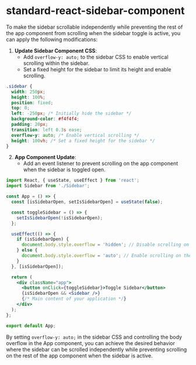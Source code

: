 # standard-react-sidebar-component

To make the sidebar scrollable independently while preventing the rest of the app component from scrolling when the sidebar toggle is active, you can apply the following modifications:

1. **Update Sidebar Component CSS**:
   - Add `overflow-y: auto;` to the sidebar CSS to enable vertical scrolling within the sidebar.
   - Set a fixed height for the sidebar to limit its height and enable scrolling.

```css
.sidebar {
  width: 250px;
  height: 100%;
  position: fixed;
  top: 0;
  left: -250px; /* Initially hide the sidebar */
  background-color: #f4f4f4;
  padding: 20px;
  transition: left 0.3s ease;
  overflow-y: auto; /* Enable vertical scrolling */
  height: 100vh; /* Set a fixed height for the sidebar */
}
```

2. **App Component Update**:
   - Add an event listener to prevent scrolling on the app component when the sidebar is toggled open.

```jsx
import React, { useState, useEffect } from 'react';
import Sidebar from './Sidebar';

const App = () => {
  const [isSidebarOpen, setIsSidebarOpen] = useState(false);

  const toggleSidebar = () => {
    setIsSidebarOpen(!isSidebarOpen);
  };

  useEffect(() => {
    if (isSidebarOpen) {
      document.body.style.overflow = 'hidden'; // Disable scrolling on the app component
    } else {
      document.body.style.overflow = 'auto'; // Enable scrolling on the app component
    }
  }, [isSidebarOpen]);

  return (
    <div className="app">
      <button onClick={toggleSidebar}>Toggle Sidebar</button>
      {isSidebarOpen && <Sidebar />}
      {/* Main content of your application */}
    </div>
  );
};

export default App;
```

By setting `overflow-y: auto;` in the sidebar CSS and controlling the body overflow in the App component, you can achieve the desired behavior where the sidebar can be scrolled independently while preventing scrolling on the rest of the app component when the sidebar is active.